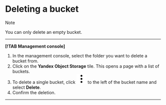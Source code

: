 # Deleting a bucket

> [!NOTE]
>
> You can only delete an empty bucket.

---

**[!TAB Management console]**

1. In the management console, select the folder you want to delete a bucket from.
1. Click on the **Yandex Object Storage** tile.
This opens a page with a list of buckets.
1. To delete a single bucket, click ![image](../../../_assets/vertical-ellipsis.svg) to the left of the bucket name and select **Delete**.
1. Confirm the deletion.

---

